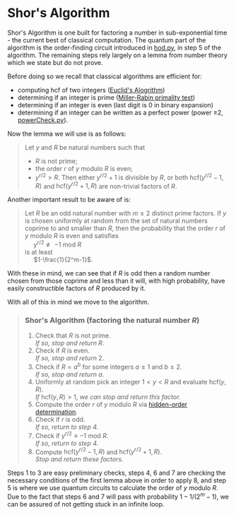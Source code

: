 # Shor's Algorithm

Shor's Algorithm is one built for factoring a number in sub-exponential time - the current best of classical computation. The quantum part of the algorithm is the order-finding circuit introduced in [hod.py](hod.py), in step 5 of the algorithm. The remaining steps rely largely on a lemma from number theory which we state but do not prove.

Before doing so we recall that classical algorithms are efficient for:
- computing hcf of two integers ([Euclid's Alogrithm](euclid.py))
- determining if an integer is prime ([Miller-Rabin primality test](primality.py))
- determining if an integer is even (last digit is 0 in binary expansion)
- determining if an integer can be written as a perfect power (power ≥2, [powerCheck.py](powerCheck.py)).

Now the lemma we will use is as follows:

> Let $y$ and $R$ be natural numbers such that
> - $R$ is not prime;
> - the order $r$ of $y$ modulo $R$ is even;
> - $y^{r/2}>R$.
> Then either $y^{r/2}+1$ is divisible by $R$, or both $\text{hcf}(y^{r/2}-1,R)$ and $\text{hcf}(y^{r/2}+1,R)$ are non-trivial factors of $R$.

Another important result to be aware of is:

> Let $R$ be an odd natural number with $m\geq2$ distinct prime factors. If $y$ is chosen uniformly at random from the set of natural numbers coprime to and smaller than $R$, then the probability that the order $r$ of $y$ modulo $R$ is even and satisfies  
&nbsp;&nbsp;&nbsp;&nbsp;&nbsp;$y^{r/2} \not\equiv-1 \text{ mod }R$  
> is at least  
&nbsp;&nbsp;&nbsp;&nbsp;&nbsp;$1-\frac{1}{2^m-1}$.

With these in mind, we can see that if $R$ is odd then a random number chosen from those coprime and less than it will, with high probability, have easily constructible factors of $R$ produced by it.

With all of this in mind we move to the algorithm.

> ### Shor's Algorithm (factoring the natural number $R$)
> 1. Check that $R$ is not prime.  
> *If so, stop and return* $R$.
> 2. Check if $R$ is even.  
> *If so, stop and return* $2$.
> 3. Check if $R=a^b$ for some integers $a\geq1$ and $b\geq2$.  
> *If so, stop and return* $a$.
> 4. Uniformly at random pick an integer $1<y<R$ and evaluate $\text{hcf}(y,R)$.  
> *If* $\text{hcf}(y,R)>1$, *we can stop and return this factor.*
> 5. Compute the order $r$ of $y$ modulo $R$ via [hidden-order determination](hod.py).
> 6. Check if $r$ is odd.  
> *If so, return to step 4.*
> 7. Check if $y^{r/2}\equiv-1\text{ mod }R$.  
> *If so, return to step 4.*
> 8. Compute $\text{hcf}(y^{r/2}-1,R)$ and $\text{hcf}(y^{r/2}+1,R)$.  
> *Stop and return these factors.*

Steps 1 to 3 are easy preliminary checks, steps 4, 6 and 7 are checking the necessary conditions of the first lemma above in order to apply 8, and step 5 is where we use quantum circuits to calculate the order of $y$ modulo $R$. Due to the fact that steps 6 and 7 will pass with probability $1-1/(2^m-1)$, we can be assured of not getting stuck in an infinite loop.